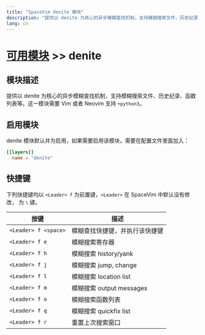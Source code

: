 ```yaml
---
title: "SpaceVim denite 模块"
description: "提供以 denite 为核心的异步模糊查找机制，支持模糊搜索文件、历史纪录、函数列表等。"
lang: cn
---
```


# [可用模块](../) >> denite

## 模块描述

提供以 denite 为核心的异步模糊查找机制，支持模糊搜索文件、历史纪录、函数列表等。这一模块需要 Vim
或者 Neovim 支持 `+python3`。

## 启用模块

denite 模块默认并为启用，如果需要启用该模块，需要在配置文件里面加入：

```toml
[[layers]]
  name = "denite"
```

## 快捷键

下列快捷键均以 `<Leader> f` 为前置键，`<Leader>` 在 SpaceVim 中默认没有修改，
为 `\` 键。

| 按键                 | 描述                           |
| -------------------- | ------------------------------ |
| `<Leader> f <space>` | 模糊查找快捷键，并执行该快捷键 |
| `<Leader> f e`       | 模糊搜索寄存器                 |
| `<Leader> f h`       | 模糊搜索 history/yank          |
| `<Leader> f j`       | 模糊搜索 jump, change          |
| `<Leader> f l`       | 模糊搜索 location list         |
| `<Leader> f m`       | 模糊搜索 output messages       |
| `<Leader> f o`       | 模糊搜索函数列表               |
| `<Leader> f q`       | 模糊搜索 quickfix list         |
| `<Leader> f r`       | 重置上次搜索窗口               |
